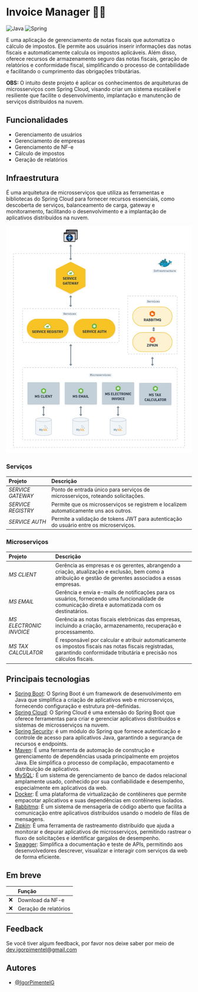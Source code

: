 # Invoice Manager ️👨‍💻

![Java](https://img.shields.io/badge/java-%23ED8B00.svg?style=for-the-badge&logo=openjdk&logoColor=white)
![Spring](https://img.shields.io/badge/spring-%236DB33F.svg?style=for-the-badge&logo=spring&logoColor=white)

E uma aplicação de gerenciamento de notas fiscais que automatiza o cálculo de impostos. 
Ele permite aos usuários inserir informações das notas fiscais e automaticamente calcula os impostos aplicáveis.
Além disso, oferece recursos de armazenamento seguro das notas fiscais, geração de relatórios e conformidade fiscal, 
simplificando o processo de contabilidade e facilitando o cumprimento das obrigações tributárias.

**OBS:**
O intuito deste projeto é aplicar os conhecimentos de arquiteturas de microsserviços com Spring Cloud, visando criar um sistema escalável e resiliente que facilite o desenvolvimento, implantação e manutenção de serviços distribuídos na nuvem.

## Funcionalidades
- Gerenciamento de usuários
- Gerenciamento de empresas
- Gerenciamento de NF-e
- Cálculo de impostos
- Geração de relatórios

## Infraestrutura

É uma arquitetura de microsserviços que utiliza as ferramentas e bibliotecas do Spring Cloud para fornecer 
recursos essenciais, como descoberta de serviços, balanceamento de carga, gateway e monitoramento, 
facilitando o desenvolvimento e a implantação de aplicativos distribuídos na nuvem.

![Infraestrutura](./docs/infra.jpg)

### Serviços
| **Projeto**        | **Descrição**                                                                          |
|:-------------------|:---------------------------------------------------------------------------------------|
| _SERVICE GATEWAY_  | Ponto de entrada único para serviços de microsserviços, roteando solicitações.         |
| _SERVICE REGISTRY_ | Permite que os microsserviços se registrem e localizem automaticamente uns aos outros. |
| _SERVICE AUTH_     | Permite a validação de tokens JWT para autenticação do usuário entre os microserviços. |

### Microserviços
| **Projeto**               | **Descrição**                                                                                                                                                                |
|:----------------------|:-----------------------------------------------------------------------------------------------------------------------------------------------------------------------------|
| _MS CLIENT_             | Gerência as empresas e os gerentes, abrangendo a criação, atualização e exclusão, bem como a atribuição e gestão de gerentes associados a essas empresas.                    |
| _MS EMAIL_              | Gerência e envia e-mails de notificações para os usuários, fornecendo uma funcionalidade de comunicação direta e automatizada com os destinatários.                          |
| _MS ELECTRONIC INVOICE_ | Gerência as notas fiscais eletrônicas das empresas, incluindo a criação, armazenamento, recuperação e processamento.                                                         |
| _MS TAX CALCULATOR_     | É responsável por calcular e atribuir automaticamente os impostos fiscais nas notas fiscais registradas, garantindo conformidade tributária e precisão nos cálculos fiscais. |


## Principais tecnologias
- [Spring Boot](https://spring.io/projects/spring-boot): O Spring Boot é um framework de desenvolvimento em Java que 
simplifica a criação de aplicativos web e microserviços, fornecendo configuração e estrutura pré-definidas.
- [Spring Cloud](https://spring.io/projects/spring-cloud): O Spring Cloud é uma extensão do Spring Boot que oferece 
ferramentas para criar e gerenciar aplicativos distribuídos e sistemas de microsserviços na nuvem.
- [Spring Security](https://spring.io/projects/spring-security): é um módulo do Spring que fornece autenticação e 
controle de acesso para aplicativos Java, garantindo a segurança de recursos e endpoints.
- [Maven](https://maven.apache.org/): É uma ferramenta de automação de construção e gerenciamento de dependências 
usada principalmente em projetos Java. Ele simplifica o processo de compilação, empacotamento e distribuição de aplicativos.
- [MySQL](https://www.mysql.com/): É um sistema de gerenciamento de banco de dados relacional amplamente usado, 
conhecido por sua confiabilidade e desempenho, especialmente em aplicativos da web.
- [Docker](https://www.docker.com/): É uma plataforma de virtualização de contêineres que permite empacotar 
aplicativos e suas dependências em contêineres isolados.
- [Rabbitmq](https://www.rabbitmq.com/): É um sistema de mensageria de código aberto que facilita a comunicação entre
aplicativos distribuídos usando o modelo de filas de mensagens.
- [Zipkin](https://zipkin.io/): É uma ferramenta de rastreamento distribuído que ajuda a monitorar e depurar aplicativos
de microsserviços, permitindo rastrear o fluxo de solicitações e identificar gargalos de desempenho.
- [Swagger](https://swagger.io/): Simplifica a documentação e teste de APIs, permitindo aos desenvolvedores descrever,
visualizar e interagir com serviços da web de forma eficiente.


## Em breve

|   | Função                |
|:--|:----------------------|
| ❌ | Download da NF-e      |
| ❌ | Geração de relatórios |


## Feedback

Se você tiver algum feedback, por favor nos deixe saber por meio de dev.igorpimentel@gmail.com

## Autores

- [@IgorPimentelG](https://www.github.com/IgorPimentelG)

